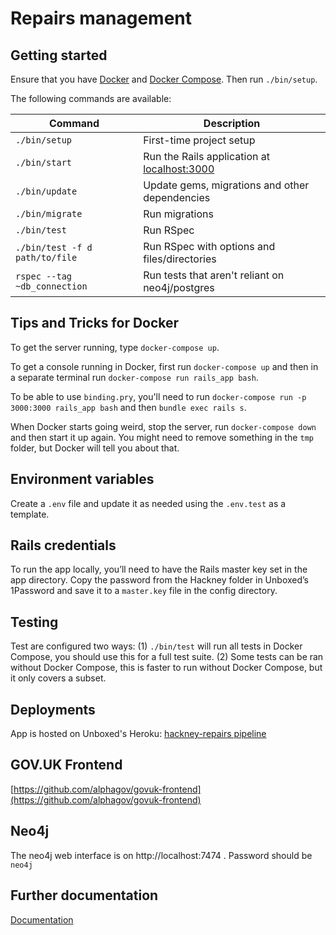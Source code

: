 # Repairs management

## Getting started

Ensure that you have [Docker](https://www.docker.com/community-edition#/download) and [Docker Compose](https://docs.docker.com/compose/install/). Then run `./bin/setup`.

The following commands are available:

| Command        | Description |
| -------------- | ----------- |
| `./bin/setup`  | First-time project setup |
| `./bin/start`  | Run the Rails application at [localhost:3000](http://localhost:3000/) |
| `./bin/update` | Update gems, migrations and other dependencies |
| `./bin/migrate`| Run migrations |
| `./bin/test`   | Run RSpec |
| `./bin/test -f d path/to/file` | Run RSpec with options and files/directories |
| `rspec --tag ~db_connection`   | Run tests that aren't reliant on neo4j/postgres |

## Tips and Tricks for Docker

To get the server running, type `docker-compose up`.

To get a console running in Docker, first run `docker-compose up` and then in a separate terminal run `docker-compose run rails_app bash`.

To be able to use `binding.pry`, you'll need to run `docker-compose run -p 3000:3000 rails_app bash` and then `bundle exec rails s`.

When Docker starts going weird, stop the server, run `docker-compose down` and then start it up again. You might need to remove something in the `tmp` folder, but Docker will tell you about that.

## Environment variables

Create a `.env` file and update it as needed using the `.env.test` as a template.

## Rails credentials

To run the app locally, you’ll need to have the Rails master key set in the app directory. Copy the password from the Hackney folder in Unboxed’s 1Password and save it to a `master.key` file in the config directory.

## Testing

Test are configured two ways: (1) `./bin/test` will run all tests in Docker Compose, you should use this for a full test suite. (2) Some tests can be ran without Docker Compose, this is faster to run without Docker Compose, but it only covers a subset.

## Deployments

App is hosted on Unboxed's Heroku: [hackney-repairs pipeline](https://dashboard.heroku.com/pipelines/9820fae2-6834-4969-a4d6-774d00af55f1)

## GOV.UK Frontend

[https://github.com/alphagov/govuk-frontend](https://github.com/alphagov/govuk-frontend)

## Neo4j
The neo4j web interface is on http://localhost:7474 . Password should be `neo4j`

## Further documentation

[Documentation](docs/Documentation.md)
